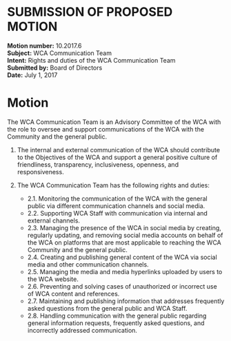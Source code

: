 # SUBMISSION OF PROPOSED MOTION

**Motion number:** 10.2017.6  
**Subject:** WCA Communication Team  
**Intent:** Rights and duties of the WCA Communication Team  
**Submitted by:** Board of Directors  
**Date:** July 1, 2017  

# Motion

The WCA Communication Team is an Advisory Committee of the WCA with the role to oversee and support communications of the WCA with the Community and the general public.

1. The internal and external communication of the WCA should contribute to the Objectives of the WCA and support a general positive culture of friendliness, transparency, inclusiveness, openness, and responsiveness.

2. The WCA Communication Team has the following rights and duties:
   - 2.1. Monitoring the communication of the WCA with the general public via different communication channels and social media.
   - 2.2. Supporting WCA Staff with communication via internal and external channels.
   - 2.3. Managing the presence of the WCA in social media by creating, regularly updating, and removing social media accounts on behalf of the WCA on platforms that are most applicable to reaching the WCA Community and the general public.
   - 2.4. Creating and publishing general content of the WCA via social media and other communication channels.
   - 2.5. Managing the media and media hyperlinks uploaded by users to the WCA website.
   - 2.6. Preventing and solving cases of unauthorized or incorrect use of WCA content and references.
   - 2.7. Maintaining and publishing information that addresses frequently asked questions from the general public and WCA Staff.
   - 2.8. Handling communication with the general public regarding general information requests, frequently asked questions, and incorrectly addressed communication.
